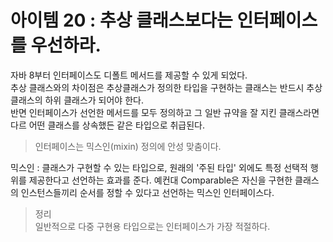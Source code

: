# 아이템 20 : 추상 클래스보다는 인터페이스를 우선하라.  
자바 8부터 인터페이스도 디폴트 메서드를 제공할 수 있게 되었다.  
추상 클래스와의 차이점은 추상클래스가 정의한 타입을 구현하는 클래스는 반드시 추상 클래스의 하위 클래스가 되어야 한다.  
반면 인터페이스가 선언한 메서드를 모두 정의하고 그 일반 규약을 잘 지킨 클래스라면 다르 어떤 클래스를 상속했든 같은 타입으로 취급된다.  
> 인터페이스는 믹스인(mixin) 정의에 안성 맞춤이다.  

믹스인 : 클래스가 구현할 수 있는 타입으로, 원래의 '주된 타입' 외에도 특정 선택적 행위를 제공한다고 선언하는 효과를 준다. 예컨대 Comparable은 자신을 구현한 클래스의 인스턴스들끼리 순서를 정할 수 있다고 선언하는 믹스인 인터페이스다.  

>정리  
일반적으로 다중 구현용 타입으로는 인터페이스가 가장 적절하다.

